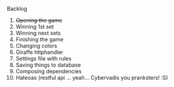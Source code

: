 Backlog

1. ~~Opening the game~~
2. Winning 1st set
3. Winning next sets
4. Finishing the game
5. Changing colors
6. Giraffe httphandler
7. Settings file with rules
8. Saving things to database
9. Composing dependencies
10. Hateoas (restful api ... yeah... Cybervadis you pranksters! :S)
